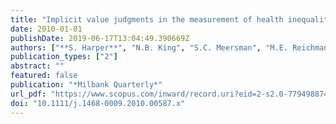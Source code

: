 ```yaml
---
title: "Implicit value judgments in the measurement of health inequalities"
date: 2010-01-01
publishDate: 2019-06-17T13:04:49.390669Z
authors: ["**S. Harper**", "N.B. King", "S.C. Meersman", "M.E. Reichman", "N. Breen", "J. Lynch"]
publication_types: ["2"]
abstract: ""
featured: false
publication: "*Milbank Quarterly*"
url_pdf: "https://www.scopus.com/inward/record.uri?eid=2-s2.0-77949887479&doi=10.1111%2fj.1468-0009.2010.00587.x&partnerID=40&md5=665f808a2f781eed2022f734fd3781f8"
doi: "10.1111/j.1468-0009.2010.00587.x"
---
```


